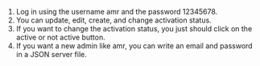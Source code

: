 1) Log in using the username amr and the password 12345678.
2) You can update, edit, create, and change activation status.
3) If you want to change the activation status, you just should click on the active or not active button.
4) If you want a new admin like amr, you can write an email and password in a JSON server file.
